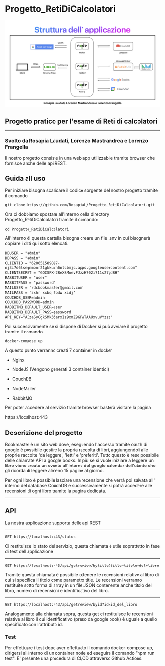 # Progetto_RetiDiCalcolatori

![schema](./fotoschema.png)

## Progetto pratico per l'esame di Reti di calcolatori

---
### Svolto da Rosapia Laudati, Lorenzo Mastrandrea e Lorenzo Frangella

Il nostro progetto consiste in una web app utilizzabile tramite browser che fornisce anche delle api REST.



## Guida all uso

Per iniziare bisogna scaricare il codice sorgente del nostro progetto tramite il comando

```
git clone https://github.com/RosapiaL/Progetto_RetiDiCalcolatori.git
```
Ora ci dobbiamo spostare all'interno della directory Progetto_RetiDiCalcolatori tramite il comando:
```
cd Progetto_RetiDiCalcolatori
```
All'interno di questa cartella bisogna creare un file .env in cui bisognerà copiare i dati qui sotto elencati.
```
DBUSER = "admin"
DBPASS = "admin"
CLIENTID = "620651589897-nj3i7d6lseqnmonr21gkkuvh6ntcbmjc.apps.googleusercontent.com"
CLIENTSECRET = "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"
RABBITUSER = "user"
RABBITPASS = "password"
MAILUSER = 'rdcbookmaster@gmail.com'
MAILPASS = 'zxhr xxbq tbdw xidj'
COUCHDB_USER=admin
COUCHDB_PASSWORD=admin
RABBITMQ_DEFAULT_USER=user
RABBITMQ_DEFAULT_PASS=password
API_KEY="AIzaSyCgkSMk35arxIz9xmZ9GPwTAAUxvuVYzzs"
```
Poi successivamente se si dispone di Docker si può avviare il progetto tramite il comando

```
docker-compose up
```

A questo punto verranno creati 7 container in docker

* Nginx

* NodeJS (Vengono generati 3 container identici)

* CouchDB

* NodeMailer

* RabbitMQ

Per poter accedere al servizio tramite browser basterà visitare la pagina 

https://localhost:443

## Descrizione del progetto

Bookmaster è un sito web dove, eseguendo l'accesso tramite oauth di google è possibile gestire la propria raccolta di libri, aggiungendoli alle proprie raccolte 'da leggere', 'letti' e 'preferiti'. Tutto questo è reso possibile delle chiamate API a google books. In più se si vuole iniziare a leggere un libro viene creato un evento all'interno del google calendar dell'utente che gli ricorda di leggere almeno 15 pagine al giorno.

Per ogni libro è possibile lasciare una recensione che verrà poi salvata all' interno del database CouchDB e successivamente si potrà accedere alle recensioni di ogni libro tramite la pagina dedicata.

---

## API

La nostra applicazione supporta delle api REST

---

```
GET https://localhost:443/status
````
Ci restituisce lo stato del servizio, questa chiamata è utile soprattutto in fase di test dell applicazione

---

```
GET https://localhost:443/api/getreview/bytitle?title=titolo+del+libro
````

Tramite questa chiamata è possibile ottenere le recensioni relative al libro di cui si specifica il titolo come parametro title. Le recensioni verranno restituite sotto forma di array in un file JSON contenente anche titolo del libro, numero di recensioni e identificativo del libro.

---

```
GET https://localhost:443/api/getreview/byid?id=id_del_libro
````

Analogamente alla chiamata sopra, questa get ci restituisce le recensioni relative al libro il cui identificativo (preso da google book) è uguale a quello specificato con l'attributo id.

### Test
Per effettuare i test dopo aver effettuato il comando docker-compose up, dirigersi all'interno di un container node ed eseguire il comando "npm run test".
E' presente una procedura di CI/CD attraverso Github Actions.


